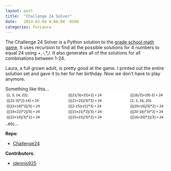 ```yaml
---
layout: post
title:  "Challenge 24 Solver"
date:   2014-03-04 0:00:00 -0500
categories: ForLaura
---
```




The Challenge 24 Solver is a Python solution to the [grade school math game]. It uses recursion to find all the possible solutions for 4 numbers to equal 24 using +,-,*,/. It also generates all of the solutions for all combinations between 1-24.

Laura, a full grown adult, is pretty good at the game. I printed out the entire solution set and gave it to her for her birthday. Now we don't have to play anymore. 

Something like this...
![alt-text][c24banner]
..etc...

__Repo__:
- [Challenge24]

__Contributors__:
- [jdennis925]



[grade school math game]: https://www.24game.com/
[jekyll-docs]: https://jekyllrb.com/docs/home
[jekyll-gh]:   https://github.com/jekyll/jekyll
[jekyll-talk]: https://talk.jekyllrb.com/
[c24banner]: /assets/c24.jpg
[mcorrigan89]: http://github.com/mcorrigan89
[msakowski88]: https://github.com/msakowski88
[jdennis925]: https://github.com/jdennis925
[Challenge24]: https://github.com/jdennis925/my-repo/tree/master/Challenge24